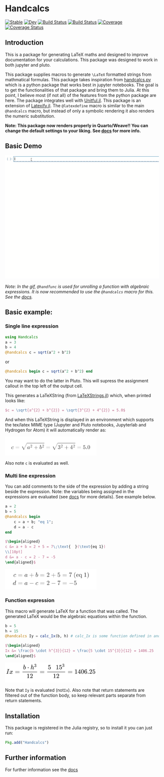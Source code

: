 # Handcalcs

[![Stable](https://img.shields.io/badge/docs-stable-blue.svg)](https://co1emi11er2.github.io/Handcalcs.jl/stable/)
[![Dev](https://img.shields.io/badge/docs-dev-blue.svg)](https://co1emi11er2.github.io/Handcalcs.jl/dev/)
[![Build Status](https://github.com/co1emi11er2/Handcalcs.jl/actions/workflows/CI.yml/badge.svg?branch=master)](https://github.com/co1emi11er2/Handcalcs.jl/actions/workflows/CI.yml?query=branch%3Amaster)
[![Build Status](https://ci.appveyor.com/api/projects/status/github/co1emi11er2/Handcalcs.jl?svg=true)](https://ci.appveyor.com/project/co1emi11er2/Handcalcs-jl)
[![Coverage](https://codecov.io/gh/co1emi11er2/Handcalcs.jl/branch/master/graph/badge.svg)](https://codecov.io/gh/co1emi11er2/Handcalcs.jl)
[![Coverage Status](https://coveralls.io/repos/github/co1emi11er2/Handcalcs.jl/badge.svg?branch=master)](https://coveralls.io/github/co1emi11er2/Handcalcs.jl?branch=master)

## Introduction

This is a package for generating LaTeX maths and designed to improve documentation for your calculations. This package was designed to work in both jupyter and pluto.

This package supplies macros to generate ``\LaTeX`` formatted strings from mathmatical formulas. This package takes inspiration from [handcalcs.py](https://github.com/connorferster/handcalcs) which is a python package that works best in jupyter notebooks. The goal is to get the functionalities of that package and bring them to Julia. At this point, I believe most (if not all) of the features from the python package are here. The package integrates well with [Unitful.jl](https://painterqubits.github.io/Unitful.jl/stable/). This package is an extension of [Latexify.jl](https://github.com/korsbo/Latexify.jl). The `@latexdefine` macro is similar to the main `@handcalcs` macro, but instead of only a symbolic rendering it also renders the numeric substitution.

**Note: This package now renders properly in Quarto/Weave!! You can change the default settings to your liking. See [docs](https://co1emi11er2.github.io/Handcalcs.jl/stable/) for more info.**

## Basic Demo

![handcalc demo](/assets/handcalcs_demo.gif)

*Note: In the gif, `@handfunc` is used for unrolling a function with algebraic expressions. It is now recommended to use the `@handcalcs` macro for this. See the [docs](https://co1emi11er2.github.io/Handcalcs.jl/stable/).*

## Basic example:

### Single line expression

```julia
using Handcalcs
a = 3
b = 4
@handcalcs c = sqrt(a^2 + b^2)
```

or

```julia
@handcalcs begin c = sqrt(a^2 + b^2) end
```

You may want to do the latter in Pluto. This will supress the assignment callout in the top left of the output cell.

This generates a LaTeXString (from
[LaTeXStrings.jl](https://github.com/stevengj/LaTeXStrings.jl)) which, when
printed looks like:

```LaTeX
$c = \sqrt{a^{2} + b^{2}} = \sqrt{3^{2} + 4^{2}} = 5.0$
```

And when this LaTeXString is displayed in an environment which supports the
tex/latex MIME type (Jupyter and Pluto notebooks, Jupyterlab and Hydrogen for
Atom) it will automatically render as:

[<img src="./assets/handcalc_latex_render.png" width="300"/>](image.png)

Also note `c` is evaluated as well.

### Multi line expression

You can add comments to the side of the expression by adding a string beside the expression. Note: the variables being assigned in the expressions are evaluated (see [docs](https://co1emi11er2.github.io/Handcalcs.jl/stable/) for more details). See example below.

```julia
a = 2
b = 5
@handcalcs begin 
    c = a + b; "eq 1";
    d = a - c
end
```

```LaTeX
$\begin{aligned}
c &= a + b = 2 + 5 = 7\;\text{  }(\text{eq 1})
\\[10pt]
d &= a - c = 2 - 7 = -5
\end{aligned}$
```

[<img src="./assets/handcalcs_latex_render.png" width="300"/>](image.png)

### Function expression

This macro will generate LaTeX for a function that was called. The generated LaTeX would be the algebraic equations within the function.

```julia
b = 5
h = 15
@handcalcs Iy = calc_Ix(b, h) # calc_Ix is some function defined in another package
```

```LaTeX
$\begin{aligned}
Ix &= \frac{b \cdot h^{3}}{12} = \frac{5 \cdot 15^{3}}{12} = 1406.25
\end{aligned}$
```

[<img src="./assets/handfunc_latex_render_remove.png" width="300"/>](image.png)

Note that `Iy` is evaluated (not`Ix`). Also note that return statements are filtered out of the function body, so keep relevant parts separate from return statements.
## Installation
This package is registered in the Julia registry, so to install it you can just
run:

```julia
Pkg.add("Handcalcs")
```

## Further information
For further information see the [docs](https://co1emi11er2.github.io/Handcalcs.jl/stable/)
